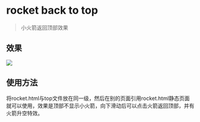 # rocket back to top

>小火箭返回顶部效果

## 效果

![](https://i.imgur.com/nuZoX7G.gif)

## 使用方法

将rocket.html与top文件放在同一级，然后在别的页面引用rocket.html静态页面就可以使用，效果是顶部不显示小火箭，向下滑动后可以点击火箭返回顶部，并有火箭升空特效。